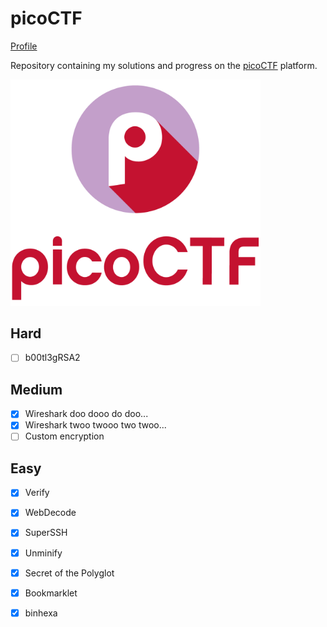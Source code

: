 # picoCTF
[Profile](https://play.picoctf.org/users/hocnguyen12)

Repository containing my solutions and progress on the [picoCTF](https://play.picoctf.org/) platform.

<img src="img/proxy-image.png" alt="logo" width="400"/>


## Hard
- [ ] b00tl3gRSA2

## Medium
- [x] Wireshark doo dooo do doo...
- [x] Wireshark twoo twooo two twoo...
- [ ] Custom encryption

## Easy
- [x] Verify
- [x] WebDecode
- [x] SuperSSH
- [x] Unminify
- [x] Secret of the Polyglot
- [x] Bookmarklet
- [x] binhexa


